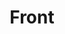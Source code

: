 ---
title: "Front"
description: "Frontend"
slug: "front"
# image: "hutomo-abrianto-l2jk-uxb1BY-unsplash.jpg"
style:
    background: "#f14ec0"
    color: "#fff"
---